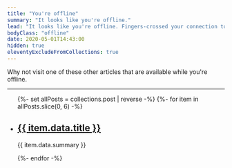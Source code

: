```yaml
---
title: "You're offline"
summary: "It looks like you're offline."
lead: "It looks like you're offline. Fingers-crossed your connection to the internet will be sorted out soon."
bodyClass: "offline"
date: 2020-05-01T14:43:00
hidden: true
eleventyExcludeFromCollections: true
---
```


Why not visit one of these other articles that are available while you're offline.

---

<ul class="[ wrapper flow ]">
  {%- set allPosts = collections.post | reverse -%}
  {%- for item in allPosts.slice(0, 6) -%}
  <li>
    <article>
      <h2><a href="{{ item.url | pretty }}">{{ item.data.title }}</a></h2>
      <p>{{ item.data.summary }}</p>
    </article>
  </li>
  {%- endfor -%}
</ul>
